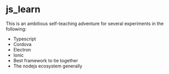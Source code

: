 # js_learn
This is an ambitious self-teaching adventure for several experiments in the following:

* Typescript
* Cordova
* Electron
* Ionic
* Best framework to tie together
* The nodejs ecosystem generally